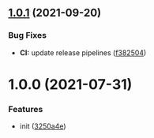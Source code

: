## [1.0.1](https://github.com/bamdadsabbagh/iscrewyoutu-be--www/compare/v1.0.0...v1.0.1) (2021-09-20)


### Bug Fixes

* **CI:** update release pipelines ([f382504](https://github.com/bamdadsabbagh/iscrewyoutu-be--www/commit/f382504385becc2327609405b2db56aa5ed01b87))

# 1.0.0 (2021-07-31)


### Features

* init ([3250a4e](https://github.com/bamdadsabbagh/iscrewyoutu-be--www/commit/3250a4edea3fe51fa59f89fba983f961f04b5009))

